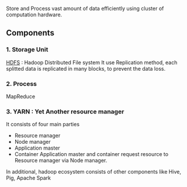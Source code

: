Store and Process vast amount of data efficiently using cluster of computation hardware.

## Components

### 1. Storage Unit
[HDFS](HDFS.md) : Hadoop Distributed File system
It use Replication method, each splitted data is replicated in many blocks, to prevent the data loss.

### 2. Process
MapReduce

### 3. YARN : Yet Another resource manager
It consists of four main parties
- Resource manager
- Node manager
- Application master
- Container
Application master and container request resource to Resource manager via Node manager.

In additional, hadoop ecosystem consists of other components like Hive, Pig, Apache Spark
